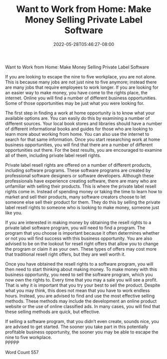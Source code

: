 ﻿---
title: "Want to Work from Home:  Make Money Selling Private Label Software"
date: 2022-05-28T05:46:27-08:00
description: "Private Label Resell Rights Tips for Web Success"
featured_image: "/images/Private Label Resell Rights.jpg"
tags: ["Private Label Resell Rights"]
---

Want to Work from Home:  Make Money Selling Private Label Software

If you are looking to escape the nine to five workplace, you are not alone. This is because many jobs are not just nine to five anymore; instead there are many jobs that require employees to work longer. If you are looking for an easier way to make money, you have come to the rights place, the internet. Online you will find a number of different business opportunities. Some of those opportunities may be just what you were looking for.

The first step in finding a work at home opportunity is to know what your available options are.  You can easily do this by examining a number of different sources. Your local book stores and libraries should have a number of different informational books and guides for those who are looking to learn more about working from home.  You can also use the internet to search for that same information. Once you start researching work at home business opportunities, you will find that there are a number of different opportunities out there.  For the best results, you are encouraged to examine all of them, including private label resell rights.

Private label resell rights are offered on a number of different products, including software programs. These software programs are created by professional software designers or software developers.  Although these professionals have experience creating software, there are many who are unfamiliar with selling their products. This is where the private label resell rights come in.  Instead of spending money or taking the time to learn how to market and sell their products, many software creators choose to let someone else sell their product for them.  They do this by selling the private label resell rights to someone who is looking to make money, someone just like you.

If you are interested in making money by obtaining the resell rights to a private label software program, you will need to find a program. The program that you choose is important because it often determines whether or not you will find success with this business opportunity. You are also advised to be on the lookout for resell right offers that allow you to change the program or claim it as your own.  These types of offers may cost more that traditional resell right offers, but they are well worth it.

Once you have obtained the resell rights to a software program, you will then need to start thinking about making money. To make money with this business opportunity, you need to sell the software program, which you now own the rights to. Every time that you may a sale you will see a profit. That is why it is important that you try your best to sell the product.  Despite what you may think, this does not mean that you have to work endless hours. Instead, you are advised to find and use the most effective selling methods.  These methods may include the development an online product website or the use of online classified ads.  In many cases, you will find that these selling methods are quick, but effective.

If selling a software program, that you didn’t even create, sounds nice, you are advised to get started.  The sooner you take part in this potentially profitable business opportunity, the sooner you may be able to escape the nine to five workplace.  
PPPPP

Word Count 557

